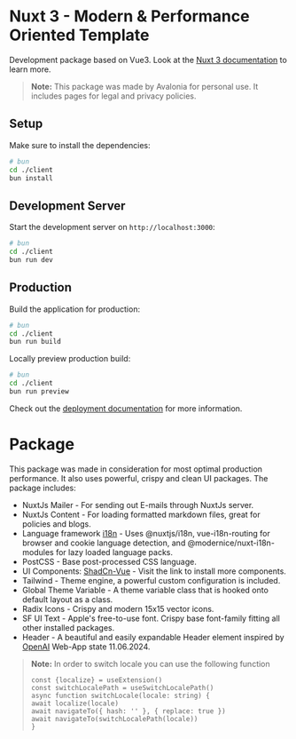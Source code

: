 # Nuxt 3 - Modern & Performance Oriented Template

Development package based on Vue3.
Look at the [Nuxt 3 documentation](https://nuxt.com/docs/getting-started/introduction) to learn more.

> **Note:**
> This package was made by Avalonia for personal use. It includes pages for legal and privacy policies.

## Setup

Make sure to install the dependencies:

```bash
# bun
cd ./client
bun install
```

## Development Server

Start the development server on `http://localhost:3000`:

```bash
# bun
cd ./client
bun run dev
```

## Production

Build the application for production:

```bash
# bun
cd ./client
bun run build
```

Locally preview production build:

```bash
# bun
cd ./client
bun run preview
```

Check out the [deployment documentation](https://nuxt.com/docs/getting-started/deployment) for more information.

# Package

This package was made in consideration for most optimal production performance. It also uses powerful, crispy and clean UI packages.
The package includes:
- NuxtJs Mailer - For sending out E-mails through NuxtJs server.
- NuxtJs Content - For loading formatted markdown files, great for policies and blogs.
- Language framework [i18n](https://developer.mozilla.org/en-US/docs/Mozilla/Add-ons/WebExtensions/API/i18n) - Uses @nuxtjs/i18n, vue-i18n-routing for browser and cookie language detection, and @modernice/nuxt-i18n-modules for lazy loaded language packs.
- PostCSS - Base post-processed CSS language.
- UI Components: [ShadCn-Vue](https://www.shadcn-vue.com/docs/components/accordion.html) - Visit the link to install more components.
- Tailwind - Theme engine, a powerful custom configuration is included.
- Global Theme Variable - A theme variable class that is hooked onto default layout as a class.
- Radix Icons - Crispy and modern 15x15 vector icons.
- SF UI Text - Apple's free-to-use font. Crispy base font-family fitting all other installed packages.
- Header - A beautiful and easily expandable Header element inspired by [OpenAI](https://openai.com/) Web-App state 11.06.2024.

> **Note:**
> In order to switch locale you can use the following function
> ```
> const {localize} = useExtension()
> const switchLocalePath = useSwitchLocalePath()
> async function switchLocale(locale: string) {
> await localize(locale)
> await navigateTo({ hash: '' }, { replace: true })
> await navigateTo(switchLocalePath(locale))
> }
> ```